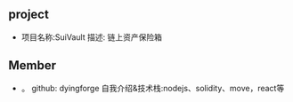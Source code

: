 ## project
- 项目名称:SuiVault
描述: 链上资产保险箱


## Member
- 。  github: dyingforge
自我介绍&技术栈:nodejs、solidity、move，react等


